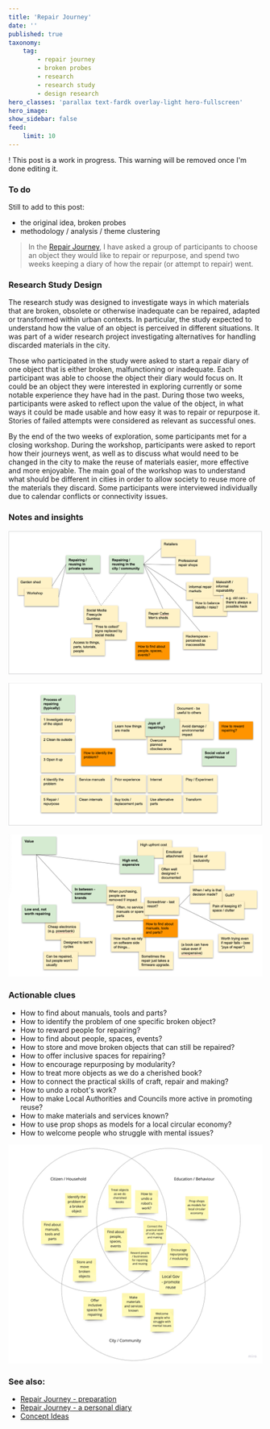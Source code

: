 ```yaml
---
title: 'Repair Journey'
date: ''
published: true
taxonomy:
    tag:
        - repair journey
        - broken probes
        - research
        - research study
        - design research
hero_classes: 'parallax text-fardk overlay-light hero-fullscreen'
hero_image:
show_sidebar: false
feed:
    limit: 10
---
```


! This post is a work in progress. This warning will be removed once I'm done editing it.

### To do

Still to add to this post:

* the original idea, broken probes
* methodology / analysis / theme clustering

> In the [Repair Journey](https://opendott.org/repair-diaries/), I have asked a group of participants to choose an object they would like to repair or repurpose, and spend two weeks keeping a diary of how the repair (or attempt to repair) went.

### Research Study Design

The research study was designed to investigate ways in which materials that are broken, obsolete or otherwise inadequate can be repaired, adapted or transformed within urban contexts. In particular, the study expected to understand how the value of an object is perceived in different situations. It was part of a wider research project investigating alternatives for handling discarded materials in the city.

Those who participated in the study were asked to start a repair diary of one object that is either broken, malfunctioning or inadequate. Each participant was able to choose the object their diary would focus on. It could be an object they were interested in exploring currently or some notable experience they have had in the past. During those two weeks, participants were asked to reflect upon the value of the object, in what ways it could be made usable and how easy it was to repair or repurpose it. Stories of failed attempts were considered as relevant as successful ones.

By the end of the two weeks of exploration, some participants met for a closing workshop. During the workshop, participants were asked to report how their journeys went, as well as to discuss what would need to be changed in the city to make the reuse of materials easier, more effective and more enjoyable. The main goal of the workshop was to understand what should be different in cities in order to allow society to reuse more of the materials they discard. Some participants were interviewed individually due to calendar conflicts or connectivity issues.

### Notes and insights

![Repair in Public / Repair in Private](private-public.png?lightbox=1000)

![Process of Repair / Joys of Repair](process-joy.png?lightbox=1000)

![Value](value.png?lightbox=1000)

### Actionable clues

* How to find about manuals, tools and parts?
* How to identify the problem of one specific broken object?
* How to reward people for repairing?
* How to find about people, spaces, events?
* How to store and move broken objects that can still be repaired?
* How to offer inclusive spaces for repairing?
* How to encourage repurposing by modularity?
* How to treat more objects as we do a cherished book?
* How to connect the practical skills of craft, repair and making?
* How to undo a robot's work?
* How to make Local Authorities and Councils more active in promoting reuse?
* How to make materials and services known?
* How to use prop shops as models for a local circular economy?
* How to welcome people who struggle with mental issues?

![Takeaways](takeaways.jpg)

### See also:

* [Repair Journey - preparation](../repair-journey-preparation)
* [Repair Journey - a personal diary](../repair-journey-a-personal-diary)
* [Concept Ideas](../../concepts)
